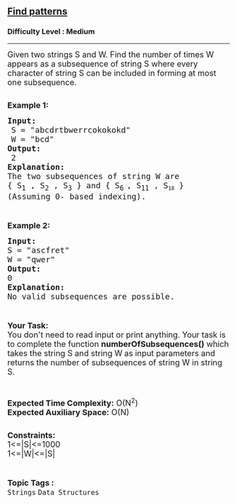 <h2><a href="https://practice.geeksforgeeks.org/problems/find-patterns0606/1">Find patterns</a></h2><h3>Difficulty Level : Medium</h3><hr><div class="problems_problem_content__Xm_eO"><p><span style="font-size:18px">Given two&nbsp;strings S and&nbsp;W. Find the number of times W appears as a subsequence of&nbsp;string S where every character of string S can be included in forming at most one subsequence.</span><br>
&nbsp;</p>

<p><span style="font-size:18px"><strong>Example 1: </strong> </span></p>

<pre><span style="font-size:18px"><strong>Input:</strong> </span>
 <span style="font-size:18px">S = "abcdrtbwerrcokokokd" </span>
 <span style="font-size:18px">W = "bcd" </span>
<span style="font-size:18px"><strong>Output:</strong> </span>
 <span style="font-size:18px">2</span>
<span style="font-size:18px"><strong>Explanation:</strong> </span>
<span style="font-size:18px">The two subsequences of string W are</span>
<span style="font-size:18px">{ S<sub>1</sub></span><span style="font-size:18px"> , S<sub>2</sub></span><span style="font-size:18px"> , S<sub>3</sub></span><span style="font-size:18px"> } and { S<sub>6</sub></span><sub> </sub><span style="font-size:18px">, S<sub>11</sub></span><span style="font-size:18px"> , S</span><sub>18</sub><span style="font-size:18px"> }</span>
<span style="font-size:18px">(Assuming 0- based indexing).</span>
</pre>

<p>&nbsp;</p>

<p><strong><span style="font-size:18px">Example 2: </span></strong></p>

<pre><span style="font-size:18px"><strong>Input:</strong> </span>
<span style="font-size:18px">S = "ascfret" </span>
<span style="font-size:18px">W = "qwer" </span>
<span style="font-size:18px"><strong>Output:</strong> </span>
<span style="font-size:18px">0</span>
<strong><span style="font-size:18px">Explanation:</span></strong>
<span style="font-size:18px">No valid subsequences are possible.</span>
</pre>

<p>&nbsp;</p>

<p><span style="font-size:18px"><strong>Your Task:&nbsp;&nbsp;</strong><br>
You don't need to read input or print anything. Your task is to complete the function&nbsp;<strong>numberOfSubsequences()</strong>&nbsp;which takes the string S and string W<strong>&nbsp;</strong>as input parameters&nbsp;and returns the number of subsequences of string W in string S.</span></p>

<p>&nbsp;</p>

<p><span style="font-size:18px"><strong>Expected Time Complexity:</strong>&nbsp;O(N<sup>2</sup>)<br>
<strong>Expected Auxiliary Space:</strong>&nbsp;O(N)</span><br>
&nbsp;</p>

<p><span style="font-size:18px"><strong>Constraints:</strong><br>
1&lt;=|S|&lt;=1000<br>
1&lt;=|W|&lt;=|S|</span></p>
</div><br><p><span style=font-size:18px><strong>Topic Tags : </strong><br><code>Strings</code>&nbsp;<code>Data Structures</code>&nbsp;